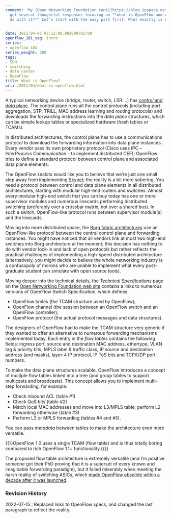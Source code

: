 ```yaml
---
comment: 'My [Open Networking Foundation rant](https://blog.ipspace.net/2011/03/open-networking-foundation-fabric.html)
  got several thoughtful responses focusing on “*what is OpenFlow and what can we
  do with it?*” Let’s start with the easy part first: What exactly is OpenFlow?

  '
date: 2011-04-05 07:12:00.002000+02:00
openflow_101_tag: intro
series:
- openflow_101
series_weight: 280
tags:
- SDN
- switching
- data center
- OpenFlow
title: What is OpenFlow?
url: /2011/04/what-is-openflow.html
---
```

A typical networking device (bridge, router, switch, LSR ...) has [*control* and *data* plane](/2013/08/management-control-and-data-planes-in.html). The control plane runs all the control protocols (including port aggregation, STP, TRILL, MAC address learning and routing protocols) and downloads the forwarding instructions into the *data plane* structures, which can be simple lookup tables or specialized hardware (hash tables or TCAMs).
<!--more-->
In distributed architectures, the control plane has to use a communications protocol to download the forwarding information into data plane instances. Every vendor uses its own proprietary protocol (Cisco uses IPC – *InterProcess Communication* – to implement distributed CEF); OpenFlow tries to define a standard protocol between control plane and associated data plane elements.

The OpenFlow zealots would like you to believe that we’re just one small step away from implementing [Skynet](http://en.wikipedia.org/wiki/Skynet_(Terminator)); the reality is a bit more sobering. You need a protocol between control and data plane elements in all distributed architectures, starting with modular high-end routers and switches. Almost every modular high-end switch that you can buy today has one or more supervisor modules and numerous linecards performing distributed switching (preferably over a crossbar matrix, not over a shared bus). In such a switch, OpenFlow-like protocol runs between supervisor module(s) and the linecards.

Moving into more distributed space, the [Borg fabric architectures](https://blog.ipspace.net/2011/03/data-center-fabric-architectures.html) use an OpenFlow-like protocol between the central control plane and forwarding instances. You might have noticed that all vendors link at most two high-end switches into Borg architecture at the moment; this decision has nothing to do with vendor lock-in and lack of open protocols but rather reflects the practical challenges of implementing a high-speed distributed architecture (alternatively, you might decide to believe the whole networking industry is a confusopoly of morons who are unable to implement what every post-graduate student can simulate with open source tools).

Moving deeper into the technical details, the [*Technical Specifications*](https://opennetworking.org/software-defined-standards/specifications/) page on the [Open Networking Foundation web site](https://opennetworking.org/) contains a links to numerous versions of OpenFlow Switch Specification, which defines:

-   OpenFlow tables (the TCAM structure used by OpenFlow);
-   OpenFlow channel (the session between an OpenFlow switch and an OpenFlow controller);
-   OpenFlow protocol (the actual protocol messages and data structures).

The designers of OpenFlow had to make the TCAM structure very generic if they wanted to offer an alternative to numerous forwarding mechanisms implemented today. Each entry in the *flow tables* contains the following fields: ingress port, source and destination MAC address, ethertype, VLAN tag & priority bits, MPLS label & traffic class, IP source and destination address (and masks), layer-4 IP protocol, IP ToS bits and TCP/UDP port numbers.

To make the data plane structures scalable, OpenFlow introduces a concept of multiple flow tables linked into a tree (and group tables to support multicasts and broadcasts). This concept allows you to implement multi-step forwarding, for example:

-   Check inbound ACL (table \#1)
-   Check QoS bits (table \#2)
-   Match local MAC addresses and move into L3/MPLS table; perform L2 forwarding otherwise (table \#3)
-   Perform L3 or MPLS forwarding (tables \#4 and \#5).

You can pass *metadata* between tables to make the architecture even more versatile.

{{<note>}}OpenFlow 1.0 uses a single TCAM (flow table) and is thus totally boring compared to rich OpenFlow 1.1+ functionality.{{</note>}}

The proposed flow table architecture is extremely versatile (and I’m positive someone got their PhD proving that it is a superset of every known and imaginable forwarding paradigm), but it failed miserably when meeting the harsh reality of switching ASICs, which [made OpenFlow obsolete within a decade after it was launched](/2022/05/openflow-still-kicking.html).

### Revision History

2022-07-15
: Replaced links to OpenFlow specs, and changed the last paragraph to reflect the reality.